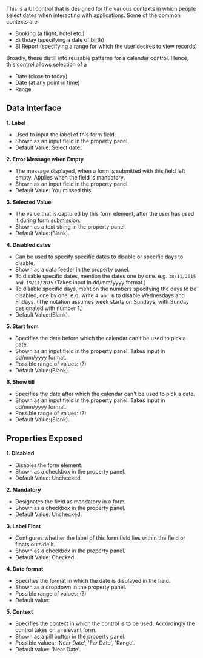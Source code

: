 This is a UI control that is designed for the various contexts in which people select dates when interacting with applications. Some of the common contexts are

* Booking (a flight, hotel etc.)
* Birthday (specifying a date of birth)
* BI Report (specifying a range for which the user desires to view records)

Broadly, these distill into reusable patterns for a calendar control. Hence, this control allows selection of a

* Date (close to today)
* Date (at any point in time)
* Range

## Data Interface

**1. Label**
* Used to input the label of this form field.
* Shown as an input field in the property panel.
* Default Value: Select date.

**2. Error Message when Empty**
* The message displayed, when a form is submitted with this field left empty. Applies when the field is mandatory.
* Shown as an input field in the property panel.
* Default Value: You missed this. 

**3. Selected Value**
* The value that is captured by this form element, after the user has used it during form submission.
* Shown as a text string in the property panel.
* Default Value:(Blank).

**4. Disabled dates**
* Can be used to specify specific dates to disable or specific days to disable.
* Shown as a data feeder in the property panel. 
* To disable specific dates, mention the dates one by one. e.g. `18/11/2015 and 19/11/2015` (Takes input in dd/mm/yyyy format.)
* To disable specific days, mention the numbers specifying the days to be disabled, one by one. e.g. write `4 and 6` to disable Wednesdays and Fridays. (The notation assumes week starts on Sundays, with Sunday designated with number 1.)
* Default Value:(Blank).

**5. Start from**
* Specifies the date before which the calendar can't be used to pick a date.
* Shown as an input field in the property panel. Takes input in dd/mm/yyyy format.
* Possible range of values: (?)
* Default Value:(Blank).

**6. Show till**
* Specifies the date after which the calendar can't be used to pick a date.
* Shown as an input field in the property panel. Takes input in dd/mm/yyyy format.
* Possible range of values: (?)
* Default Value:(Blank).

## Properties Exposed

**1. Disabled**
* Disables the form element.
* Shown as a checkbox in the property panel.
* Default Value: Unchecked.
 
**2. Mandatory**
* Designates the field as mandatory in a form.
* Shown as a checkbox in the property panel.
* Default Value: Unchecked.

**3. Label Float**
* Configures whether the label of this form field lies within the field or floats outside it.
* Shown as a checkbox in the property panel.
* Default Value: Checked.

**4. Date format**
* Specifies the format in which the date is displayed in the field.
* Shown as a dropdown in the property panel.
* Possible range of values: (?)
* Default value: 

**5. Context**
* Specifies the context in which the control is to be used. Accordingly the control takes on a relevant form.
* Shown as a pill button in the property panel.
* Possible values: 'Near Date', 'Far Date', 'Range'.
* Default value: 'Near Date'.
